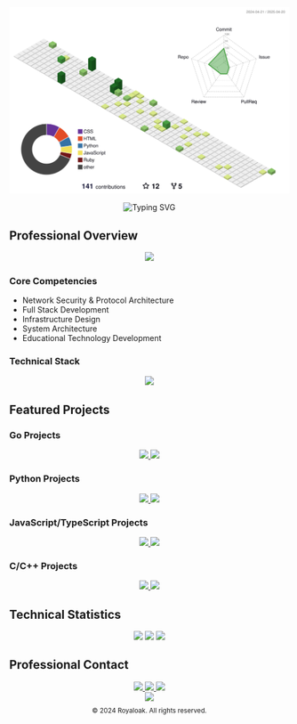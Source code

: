 ![](./profile-3d-contrib/profile-green-animate.svg)

<div align="center">
  <img src="https://readme-typing-svg.herokuapp.com?font=Fira+Code&weight=600&size=28&duration=4000&pause=1000&color=00FF00&center=true&vCenter=true&random=false&width=600&height=100&lines=Full+Stack+Developer;Network+Security+Engineer;Protocol+Architecture+Expert" alt="Typing SVG" />
</div>

## Professional Overview

<div align="center">
  <img src="https://raw.githubusercontent.com/andreasbm/readme/master/assets/lines/colored.png" />
</div>

### Core Competencies
- Network Security & Protocol Architecture
- Full Stack Development
- Infrastructure Design
- System Architecture
- Educational Technology Development

### Technical Stack
<div align="center">
  <img src="https://skillicons.dev/icons?i=go,python,js,ruby,c,cpp,bash,mongodb,linux,docker,git&theme=dark" />
</div>

## Featured Projects

### Go Projects
<div align="center">
  <a href="https://github.com/royaloakap/repo1">
    <img src="https://github-readme-stats.vercel.app/api/pin/?username=royaloakap&repo=repo1&theme=radical" />
  </a>
  <a href="https://github.com/royaloakap/repo2">
    <img src="https://github-readme-stats.vercel.app/api/pin/?username=royaloakap&repo=repo2&theme=radical" />
  </a>
</div>

### Python Projects
<div align="center">
  <a href="https://github.com/royaloakap/repo3">
    <img src="https://github-readme-stats.vercel.app/api/pin/?username=royaloakap&repo=repo3&theme=radical" />
  </a>
  <a href="https://github.com/royaloakap/repo4">
    <img src="https://github-readme-stats.vercel.app/api/pin/?username=royaloakap&repo=repo4&theme=radical" />
  </a>
</div>

### JavaScript/TypeScript Projects
<div align="center">
  <a href="https://github.com/royaloakap/repo5">
    <img src="https://github-readme-stats.vercel.app/api/pin/?username=royaloakap&repo=repo5&theme=radical" />
  </a>
  <a href="https://github.com/royaloakap/repo6">
    <img src="https://github-readme-stats.vercel.app/api/pin/?username=royaloakap&repo=repo6&theme=radical" />
  </a>
</div>

### C/C++ Projects
<div align="center">
  <a href="https://github.com/royaloakap/repo7">
    <img src="https://github-readme-stats.vercel.app/api/pin/?username=royaloakap&repo=repo7&theme=radical" />
  </a>
  <a href="https://github.com/royaloakap/repo8">
    <img src="https://github-readme-stats.vercel.app/api/pin/?username=royaloakap&repo=repo8&theme=radical" />
  </a>
</div>

## Technical Statistics

<div align="center">
  <img src="https://github-readme-stats.vercel.app/api?username=royaloakap&show_icons=true&theme=radical&hide_border=true&count_private=true" />
  <img src="https://github-readme-stats.vercel.app/api/top-langs/?username=royaloakap&layout=compact&theme=radical&hide_border=true" />
  <img src="https://github-readme-streak-stats.herokuapp.com/?user=royaloakap&theme=radical&hide_border=true" />
</div>

## Professional Contact

<div align="center">
  <a href="https://royalprojets.com">
    <img src="https://img.shields.io/badge/Website-royalprojets.com-00FF00?style=for-the-badge&logo=globe&logoColor=white" />
  </a>
  <a href="https://t.me/royaloakap">
    <img src="https://img.shields.io/badge/Telegram-royaloakap-00FF00?style=for-the-badge&logo=telegram&logoColor=white" />
  </a>
  <a href="https://discord.gg/royalC2">
    <img src="https://img.shields.io/badge/Discord-royalC2-00FF00?style=for-the-badge&logo=discord&logoColor=white" />
  </a>
</div>

<div align="center">
  <img src="https://raw.githubusercontent.com/andreasbm/readme/master/assets/lines/colored.png" />
</div>

<div align="center">
  <sub>© 2024 Royaloak. All rights reserved.</sub>
</div>

